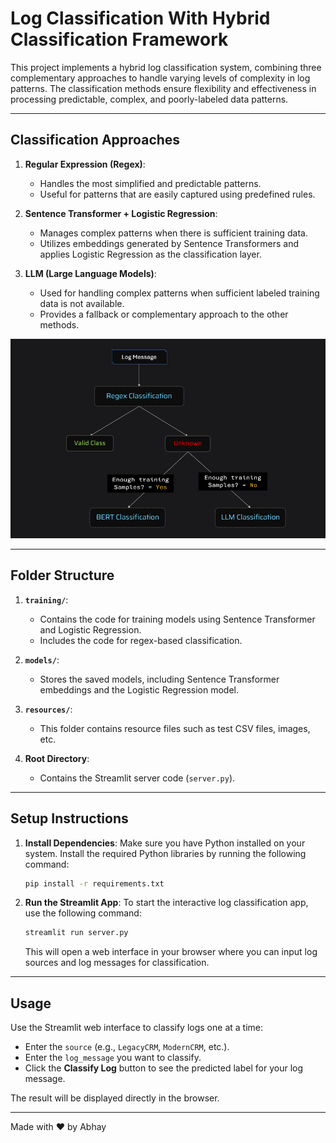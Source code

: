 # Log Classification With Hybrid Classification Framework

This project implements a hybrid log classification system, combining three complementary approaches to handle varying levels of complexity in log patterns. The classification methods ensure flexibility and effectiveness in processing predictable, complex, and poorly-labeled data patterns.

---

## Classification Approaches

1. **Regular Expression (Regex)**:
   - Handles the most simplified and predictable patterns.
   - Useful for patterns that are easily captured using predefined rules.

2. **Sentence Transformer + Logistic Regression**:
   - Manages complex patterns when there is sufficient training data.
   - Utilizes embeddings generated by Sentence Transformers and applies Logistic Regression as the classification layer.

3. **LLM (Large Language Models)**:
   - Used for handling complex patterns when sufficient labeled training data is not available.
   - Provides a fallback or complementary approach to the other methods.

![architecture](resources/arch-for-github.png)

---

## Folder Structure

1. **`training/`**:
   - Contains the code for training models using Sentence Transformer and Logistic Regression.
   - Includes the code for regex-based classification.

2. **`models/`**:
   - Stores the saved models, including Sentence Transformer embeddings and the Logistic Regression model.

3. **`resources/`**:
   - This folder contains resource files such as test CSV files, images, etc.

4. **Root Directory**:
   - Contains the Streamlit server code (`server.py`).

---

## Setup Instructions

1. **Install Dependencies**:
   Make sure you have Python installed on your system. Install the required Python libraries by running the following command:

   ```bash
   pip install -r requirements.txt
   ```

2. **Run the Streamlit App**:
   To start the interactive log classification app, use the following command:

   ```bash
   streamlit run server.py
   ```

   This will open a web interface in your browser where you can input log sources and log messages for classification.

---

## Usage

Use the Streamlit web interface to classify logs one at a time:
- Enter the `source` (e.g., `LegacyCRM`, `ModernCRM`, etc.).
- Enter the `log_message` you want to classify.
- Click the **Classify Log** button to see the predicted label for your log message.

The result will be displayed directly in the browser.

---
Made with ❤️ by Abhay
